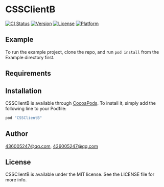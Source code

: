 # CSSClientB

[![CI Status](http://img.shields.io/travis/436005247@qq.com/CSSClientB.svg?style=flat)](https://travis-ci.org/436005247@qq.com/CSSClientB)
[![Version](https://img.shields.io/cocoapods/v/CSSClientB.svg?style=flat)](http://cocoapods.org/pods/CSSClientB)
[![License](https://img.shields.io/cocoapods/l/CSSClientB.svg?style=flat)](http://cocoapods.org/pods/CSSClientB)
[![Platform](https://img.shields.io/cocoapods/p/CSSClientB.svg?style=flat)](http://cocoapods.org/pods/CSSClientB)

## Example

To run the example project, clone the repo, and run `pod install` from the Example directory first.

## Requirements

## Installation

CSSClientB is available through [CocoaPods](http://cocoapods.org). To install
it, simply add the following line to your Podfile:

```ruby
pod "CSSClientB"
```

## Author

436005247@qq.com, 436005247@qq.com

## License

CSSClientB is available under the MIT license. See the LICENSE file for more info.
